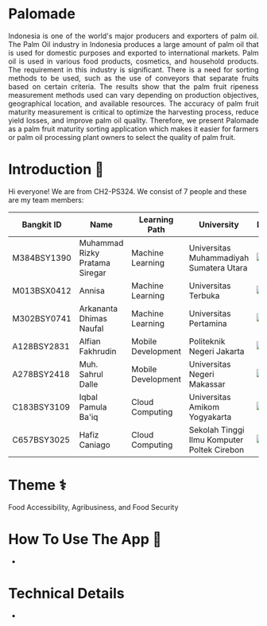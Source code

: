 # Palomade

<p align="justify">     Indonesia is one of the world's major producers and exporters of palm oil. The Palm Oil industry in Indonesia produces a large amount of palm oil that is used for domestic purposes and exported to international markets. Palm oil is used in various food products, cosmetics, and household products. The requirement in this industry is significant. There is a need for sorting methods to be used, such as the use of conveyors that separate fruits based on certain criteria. The results show that the palm fruit ripeness measurement methods used can vary depending on production objectives, geographical location, and available resources. The accuracy of palm fruit maturity measurement is critical to optimize the harvesting process, reduce yield losses, and improve palm oil quality. Therefore, we present Palomade as a palm fruit maturity sorting application which makes it easier for farmers or palm oil processing plant owners to select the quality of palm fruit. </p>

# Introduction 👋

Hi everyone! We are from CH2-PS324. We consist of 7 people and these are my team members:

| Bangkit ID | Name | Learning Path | University |LinkedIn |
| ---      | ---       | ---       | ---       | ---       |
| M384BSY1390  | Muhammad Rizky Pratama Siregar | Machine Learning | Universitas Muhammadiyah Sumatera Utara | [![text](https://img.shields.io/badge/LinkedIn-0077B5?style=for-the-badge&logo=linkedin&logoColor=white)](https://www.linkedin.com/in/muhammad-rizky-pratama-siregar-919b5a245/) |
| M013BSX0412  | Annisa | Machine Learning | Universitas Terbuka | [![text](https://img.shields.io/badge/LinkedIn-0077B5?style=for-the-badge&logo=linkedin&logoColor=white)](https://www.linkedin.com/in/annisatoriq/) |
| M302BSY0741  | Arkananta Dhimas Naufal | Machine Learning | Universitas Pertamina | [![text](https://img.shields.io/badge/LinkedIn-0077B5?style=for-the-badge&logo=linkedin&logoColor=white)](https://www.linkedin.com/in/arkanantadhimas/) |
| A128BSY2831 | Alfian Fakhrudin | Mobile Development | Politeknik Negeri Jakarta | [![text](https://img.shields.io/badge/LinkedIn-0077B5?style=for-the-badge&logo=linkedin&logoColor=white)](https://www.linkedin.com/in/alfian-fakhrudin-9285b5216/) |
| A278BSY2418 | Muh. Sahrul Dalle | Mobile Development | Universitas Negeri Makassar | [![text](https://img.shields.io/badge/LinkedIn-0077B5?style=for-the-badge&logo=linkedin&logoColor=white)](https://www.linkedin.com/in/muh-sahrul-dalle-443587294/) |
| C183BSY3109  | Iqbal Pamula Ba'iq | Cloud Computing | Universitas Amikom Yogyakarta | [![text](https://img.shields.io/badge/LinkedIn-0077B5?style=for-the-badge&logo=linkedin&logoColor=white)](https://www.linkedin.com/in/iqbalpamula/) |
| C657BSY3025  | Hafiz Caniago | Cloud Computing | Sekolah Tinggi Ilmu Komputer Poltek Cirebon | [![text](https://img.shields.io/badge/LinkedIn-0077B5?style=for-the-badge&logo=linkedin&logoColor=white)](https://www.linkedin.com/in/hafiz-caniago/) |

# Theme ⚕️
Food Accessibility, Agribusiness, and Food Security

# How To Use The App 📱
-

# Technical Details
-

